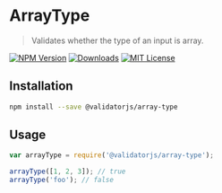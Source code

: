 # ArrayType

> Validates whether the type of an input is array.

[![NPM Version](https://img.shields.io/npm/v/@validatorjs/array-type.svg)](https://www.npmjs.com/package/@validatorjs/array-type)
[![Downloads](https://img.shields.io/npm/dt/@validatorjs/array-type.svg)](https://www.npmjs.com/package/@validatorjs/array-type)
[![MIT License](https://img.shields.io/npm/l/@validatorjs/array-type.svg)](../../LICENSE)

## Installation

```bash
npm install --save @validatorjs/array-type
```

## Usage

```js
var arrayType = require('@validatorjs/array-type');

arrayType([1, 2, 3]); // true
arrayType('foo'); // false
```
